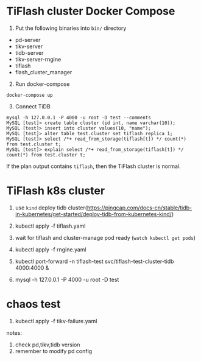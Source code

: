 # TiFlash cluster Docker Compose

1. Put the following binaries into `bin/` directory

* pd-server
* tikv-server
* tidb-server
* tikv-server-rngine
* tiflash
* flash_cluster_manager

2. Run docker-compose

``` shell
docker-compose up
```

3. Connect TiDB

``` shell
mysql -h 127.0.0.1 -P 4000 -u root -D test --comments
MySQL [test]> create table cluster (id int, name varchar(10));
MySQL [test]> insert into cluster values(10, "name");
MySQL [test]> alter table test.cluster set tiflash replica 1;
MySQL [test]> select /*+ read_from_storage(tiflash[t]) */ count(*) from test.cluster t;
MySQL [test]> explain select /*+ read_from_storage(tiflash[t]) */ count(*) from test.cluster t;
```

If the plan output contains `tiflash`, then the TiFlash cluster is normal.

# TiFlash k8s cluster
1. use `kind` deploy tidb cluster(https://pingcap.com/docs-cn/stable/tidb-in-kubernetes/get-started/deploy-tidb-from-kubernetes-kind/)

2. kubectl apply -f tiflash.yaml

3. wait for tiflash and cluster-manage pod ready (`watch kubectl get pods`)

4. kubectl apply -f rngine.yaml

5. kubectl port-forward -n tiflash-test svc/tiflash-test-cluster-tidb 4000:4000 &  
   
6. mysql -h 127.0.0.1 -P 4000 -u root -D test

# chaos test
1. kubectl apply -f tikv-failure.yaml

notes:
1. check pd,tikv,tidb version
2. remember to modify pd config

